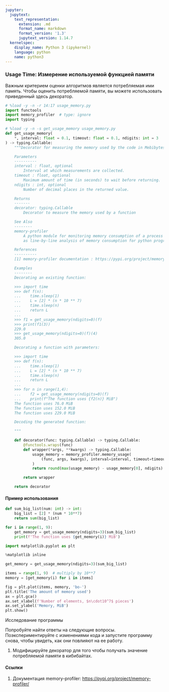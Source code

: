```yaml
---
jupyter:
  jupytext:
    text_representation:
      extension: .md
      format_name: markdown
      format_version: '1.3'
      jupytext_version: 1.14.7
  kernelspec:
    display_name: Python 3 (ipykernel)
    language: python
    name: python3
---
```


### Usage Time: Измерение используемой функцией памяти


Важным критерием оценки алгоритмов является потребляемая ими память.
Чтобы оценить потребляемой памяти, вы можете использовать приведенный здесь декоратор.

```python
# %load -y -n -r 14:17 usage_memory.py
import functools
import memory_profiler  # type: ignore
import typing
```

```python
# %load -y -n -s get_usage_memory usage_memory.py
def get_usage_memory(
    *, interval: float = 0.1, timeout: float = 0.1, ndigits: int = 3
) -> typing.Callable:
    """Decorator for measuring the memory used by the code in Mebibytes (MiB)

    Parameters
    ----------
    interval : float, optional
        Interval at which measurements are collected.
    timeout : float, optional
        Maximum amount of time (in seconds) to wait before returning.
    ndigits : int, optional
        Number of decimal places in the returned value.

    Returns
    -------
    decorator: typing.Callable
        Decorator to measure the memory used by a function

    See Also
    --------
    memory-profiler
        A python module for monitoring memory consumption of a process as well
        as line-by-line analysis of memory consumption for python programs.

    References
    ----------
    [1] memory-profiler documentation : https://pypi.org/project/memory-profiler/

    Examples
    --------
    Decorating an existing function:

    >>> import time
    >>> def f(n):
    ...    time.sleep(1)
    ...    L = [2] * (n * 10 ** 7)
    ...    time.sleep(n)
    ...    return L
    ...
    >>> f1 = get_usage_memory(ndigits=0)(f)
    >>> print(f1(3))
    229.0
    >>> get_usage_memory(ndigits=0)(f)(4)
    305.0

    Decorating a function with parameters:

    >>> import time
    >>> def f(n):
    ...    time.sleep(1)
    ...    L = [2] * (n * 10 ** 7)
    ...    time.sleep(n)
    ...    return L
    ...
    >>> for n in range(1,4):
    ...    f2 = get_usage_memory(ndigits=0)(f)
    ...    print(f"The function uses {f2(n)} MiB")
    The function uses 76.0 MiB
    The function uses 152.0 MiB
    The function uses 229.0 MiB

    Decoding the generated function:

    """

    def decorator(func: typing.Callable) -> typing.Callable:
        @functools.wraps(func)
        def wrapper(*args, **kwargs) -> typing.Callable:
            usage_memory = memory_profiler.memory_usage(
                (func, args, kwargs), interval=interval, timeout=timeout
            )
            return round(max(usage_memory) - usage_memory[0], ndigits)

        return wrapper

    return decorator
```

#### Пример использования

```python
def sum_big_list(num: int) -> int:
    big_list = [2] * (num * 10**7)
    return sum(big_list)
```

```python
for i in range(1, 9):
    get_memory = get_usage_memory(ndigits=3)(sum_big_list)
    print(f'The function uses {get_memory(i)} MiB')
```

```python
import matplotlib.pyplot as plt

%matplotlib inline

get_memory = get_usage_memory(ndigits=3)(sum_big_list)

items = range(1, 9)  # multiply by 10**7
memory = [get_memory(i) for i in items]

fig = plt.plot(items, memory, 'bo-')
plt.title('The amount of memory used')
ax = plt.gca()
ax.set_xlabel(f'Number of elements, $n\cdot10^7$ pieces')
ax.set_ylabel('Memory, MiB')
plt.show()
```

Исследование программы

Попробуйте найти ответы на следующие вопросы. Поэкспериментируйте с изменениями кода и запустите программу снова, чтобы увидеть, как они повлияют на ее работу.


1. Модифицируйте декоратор для того чтобы получать значение потребляемой памяти в кибибайтах.


#### Ссылки

1. Документация memory-profiler: https://pypi.org/project/memory-profiler/
